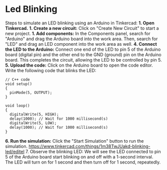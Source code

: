 # Led Blinking
Steps to simulate an LED blinking using an Arduino in Tinkercad:
**1. Open Tinkercad.**
**1. Create a new circuit:** Click on "Create New Circuit" to start a new project.
**1. Add components:** In the Components panel, search for "Arduino" and drag the Arduino board into the work area. Then, search for "LED" and drag an LED component into the work area as well.
**4. Connect the LED to the Arduino:** Connect one end of the LED to pin 5 of the Arduino board (digital pin) and the other end to the GND (ground) pin on the Arduino board. This completes the circuit, allowing the LED to be controlled by pin 5.
**5. Upload the code:** Click on the Arduino board to open the code editor. Write the following code that blinks the LED:
```
// C++ code
void setup()
{
  pinMode(5, OUTPUT);
}

void loop()
{
  digitalWrite(5, HIGH);
  delay(1000); // Wait for 1000 millisecond(s)
  digitalWrite(5, LOW);
  delay(1000); // Wait for 1000 millisecond(s)
}
```
**6. Run the simulation:** Click the "Start Simulation" button to run the simulation.
 https://www.tinkercad.com/things/1m38TwJUakd-blinking-led/editel
7. Observe the blinking LED: We will see the LED connected to pin 5 of the Arduino board start blinking on and off with a 1-second interval. The LED will turn on for 1 second and then turn off for 1 second, repeatedly.



